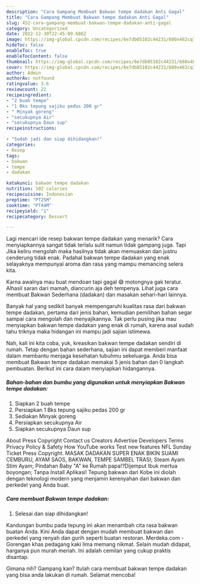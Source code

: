 ```yaml
---
description: "Cara Gampang Membuat Bakwan tempe dadakan Anti Gagal"
title: "Cara Gampang Membuat Bakwan tempe dadakan Anti Gagal"
slug: 452-cara-gampang-membuat-bakwan-tempe-dadakan-anti-gagal
category: Uncategorized
date: 2022-12-30T22:45:09.686Z
image: https://img-global.cpcdn.com/recipes/6e7db05102c44231/680x482cq70/bakwan-tempe-dadakan-foto-resep-utama.jpg
hideToc: false
enableToc: true
enableTocContent: false
thumbnail: https://img-global.cpcdn.com/recipes/6e7db05102c44231/680x482cq70/bakwan-tempe-dadakan-foto-resep-utama.jpg
cover: https://img-global.cpcdn.com/recipes/6e7db05102c44231/680x482cq70/bakwan-tempe-dadakan-foto-resep-utama.jpg
author: Admin
authorAv: notfound
ratingvalue: 3.6
reviewcount: 22
recipeingredient:
- "2 buah tempe"
- "1 Bks tepung sajiku pedas 200 gr"
- " Minyak goreng"
- "secukupnya Air"
- "secukupnya Daun sup"
recipeinstructions:

- "Sudah jadi dan siap dihidangkan!"
categories:
- Resep
tags:
- bakwan
- tempe
- dadakan

katakunci: bakwan tempe dadakan 
nutrition: 102 calories
recipecuisine: Indonesian
preptime: "PT25M"
cooktime: "PT44M"
recipeyield: "1"
recipecategory: Dessert

---
```



Lagi mencari ide resep bakwan tempe dadakan yang menarik? Cara menyiapkannya sangat tidak terlalu sulit namun tidak gampang juga. Tapi Jika keliru mengolah maka hasilnya tidak akan memuaskan dan justru cenderung tidak enak. Padahal bakwan tempe dadakan yang enak selayaknya mempunyai aroma dan rasa yang mampu memancing selera kita.


Karna awalnya mau buat mendoan tapi gagal 😅 motongnya gak teratur. Alhasil saran dari mamah, diancurin aja deh tempenya. Lihat juga cara membuat Bakwan Sederhana (dadakan) dan masakan sehari-hari lainnya.

Banyak hal yang sedikit banyak mempengaruhi kualitas rasa dari bakwan tempe dadakan, pertama dari jenis bahan, kemudian pemilihan bahan segar sampai cara mengolah dan menyajikannya. Tak perlu pusing jika mau menyiapkan bakwan tempe dadakan yang enak di rumah, karena asal sudah tahu triknya maka hidangan ini mampu jadi sajian istimewa.


Nah, kali ini kita coba, yuk, kreasikan bakwan tempe dadakan sendiri di rumah. Tetap dengan bahan sederhana, sajian ini dapat memberi manfaat dalam membantu menjaga kesehatan tubuhmu sekeluarga. Anda bisa membuat Bakwan tempe dadakan memakai 5 jenis bahan dan 0 langkah pembuatan. Berikut ini cara dalam menyiapkan hidangannya.

<!--inarticleads1-->

##### Bahan-bahan dan bumbu yang digunakan untuk menyiapkan Bakwan tempe dadakan:

1. Siapkan 2 buah tempe
1. Persiapkan 1 Bks tepung sajiku pedas 200 gr
1. Sediakan  Minyak goreng
1. Persiapkan secukupnya Air
1. Siapkan secukupnya Daun sup


About Press Copyright Contact us Creators Advertise Developers Terms Privacy Policy &amp; Safety How YouTube works Test new features NFL Sunday Ticket Press Copyright. MASAK DADAKAN SUPER ENAK BIKIN SUAMI CEMBURU, AYAM SAOS, BAKWAN, TEMPE SAMBEL TRASI; Steam Ayam Stim Ayam; Pindahan Baby &#34;A&#34; ke Rumah papa⁉️Dijemput Ibuk mertua boyongan; Tanpa Install Aplikasi! Tepung bakwan dari Kobe ini diolah dengan teknologi modern yang menjamin kerenyahan dari bakwan dan perkedel yang Anda buat. 

<!--inarticleads2-->

##### Cara membuat Bakwan tempe dadakan:


1. Selesai dan siap dihidangkan!

Kandungan bumbu pada tepung ini akan menambah cita rasa bakwan buatan Anda. Kini Anda dapat dengan mudah membuat bakwan dan perkedel yang renyah dan gurih seperti buatan restoran. Merdeka.com - Gorengan khas pedagang kaki lima memang nikmat. Selain mudah didapat, harganya pun murah meriah. Ini adalah cemilan yang cukup praktis disantap. 

Gimana nih? Gampang kan? Itulah cara membuat bakwan tempe dadakan yang bisa anda lakukan di rumah. Selamat mencoba!
